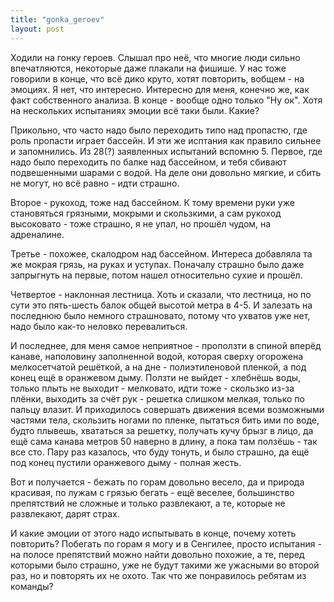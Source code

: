 ```yaml
---
title: "gonka_geroev"
layout: post
---
```


Ходили на гонку героев. Слышал про неё, что многие люди сильно впечатляются, некоторые даже плакали на фишише. У нас тоже говорили в конце, что всё дико круто, хотят повторить, вобщем - на эмоциях.
Я нет, что интересно. Интересно для меня, конечно же, как факт собственного анализа.
В конце - вообще одно только "Ну ок". Хотя на нескольких испытаниях эмоции всё таки были. Какие?

Прикольно, что часто надо было переходить типо над пропастю, где роль пропасти играет бассейн. И эти же исптания как правило сильнее и запомнились.
Из 28(?) заявленных испытаний вспомню 5.
Первое, где надо было переходить по балке над бассейном, и тебя сбивают подвешенными шарами с водой. На деле они довольно мягкие, и сбить не могут, но всё равно - идти страшно.

Второе - рукоход, тоже над бассейном. К тому времени руки уже становяться грязными, мокрыми и скользкими, а сам рукоход высоковато - тоже страшно, я не упал, но прошёл чудом, на адреналине.

Третье - похожее, скалодром над бассейном. Интереса добавляла та же мокрая грязь, на руках и уступах. Поначалу страшно было даже запрыгнуть на первые, потом нашел относительно сухие и прошёл.

Четвертое - наклонная лестница. Хоть и сказали, что лестница, но по сути это пять-шесть балок общей высотой метра в 4-5. И залезать на последнюю было немного страшновато, потому что ухватов уже нет, надо было как-то неловко перевалиться.

И последнее, для меня самое неприятное - проползти в спиной вперёд канаве, наполовину заполненной водой, которая сверху огорожена мелкосетчатой решёткой, а на дне - полиэтиленовой пленкой, а под конец ещё в оранжевом дыму. Ползти не выйдет - хлебнёшь воды, только плыть не выходит - мелковато, идти тоже - скользко из-за плёнки, выходить за счёт рук - решетка слишком мелкая, только по пальцу влазит. И приходилось совершать движения всеми возможными частями тела, скользить ногами по пленке, пытаться бить ими по воде, будто плывешь, хвататься за решетку, получать кучу брызг в лицо, да ещё сама канава метров 50 наверно в длину, а пока там ползёшь - так все сто. Пару раз казалось, что буду тонуть, и было страшно, да ещё под конец пустили оранжевого дыму - полная жесть.

Вот и получается - бежать по горам довольно весело, да и природа красивая, по лужам с грязью бегать - ещё веселее, большинство препятствий не сложные и только развлекают, а те, которые не развлекают, дарят страх.

И какие эмоции от этого надо испытывать в конце, почему хотеть повторить? Побегать по горам я могу и в Сенгилее, просто испытания - на полосе препятствий можно найти довольно похожие, а те, перед которыми было страшно, уже не будут такими же ужасными во второй раз, но и повторять их не охото.
Так что же понравилось ребятам из команды?
